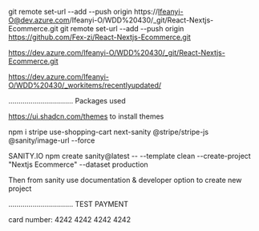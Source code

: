 git remote set-url --add --push origin https://Ifeanyi-O@dev.azure.com/Ifeanyi-O/WDD%20430/_git/React-Nextjs-Ecommerce.git
git remote set-url --add --push origin https://github.com/Fex-zi/React-Nextjs-Ecommerce.git

https://dev.azure.com/Ifeanyi-O/WDD%20430/_git/React-Nextjs-Ecommerce.git

https://dev.azure.com/Ifeanyi-O/WDD%20430/_workitems/recentlyupdated/

................................
Packages used

https://ui.shadcn.com/themes to install themes

npm i stripe use-shopping-cart next-sanity @stripe/stripe-js @sanity/image-url --force

SANITY.IO
npm create sanity@latest -- --template clean --create-project "Nextjs Ecommerce" --dataset production

Then from sanity use documentation & developer option to create new project

................................
TEST PAYMENT 

card number: 4242 4242 4242 4242